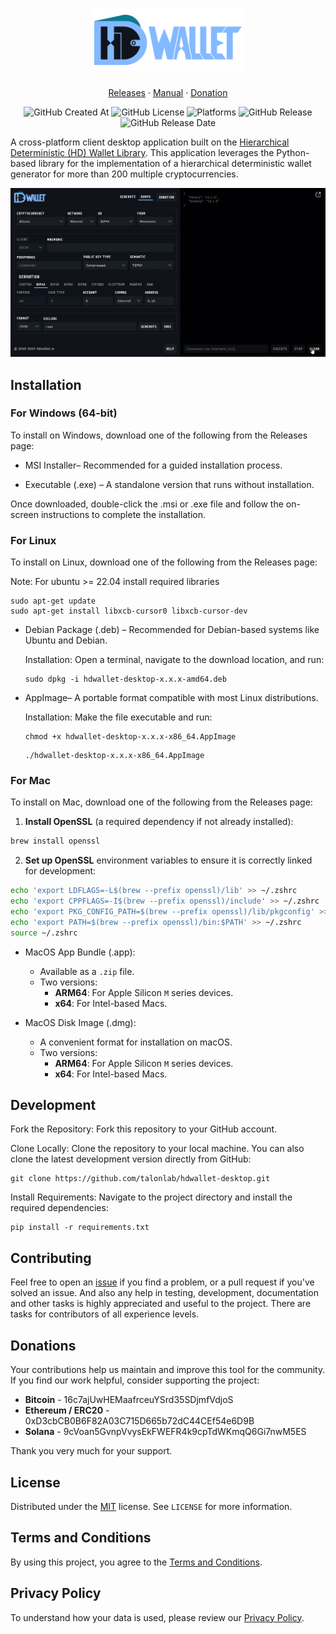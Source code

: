 <h1 align="center" style="border-bottom: none">
    <img height="100" alt="HDWallet" src="data/full-logo.svg">
</h1>

<p align="center">
    <a href="https://github.com/talonlab/hdwallet-desktop/releases" target="_blank">Releases</a> · <a href="https://talonlab.gitbook.io/hdwallet/manual" target="_blank">Manual</a> ·  <a href="#donations">Donation</a>
</p>

<div align="center">

![GitHub Created At](https://img.shields.io/github/created-at/talonlab/hdwallet-desktop)
![GitHub License](https://img.shields.io/github/license/talonlab/hdwallet-desktop?color=black)
![Platforms](https://img.shields.io/badge/platforms-Windows%20%7C%20Linux%20%7C%20Mac-blue)
![GitHub Release](https://img.shields.io/github/v/release/talonlab/hdwallet-desktop)
![GitHub Release Date](https://img.shields.io/github/release-date/talonlab/hdwallet-desktop)


</div>

A cross-platform client desktop application built on the [Hierarchical Deterministic (HD) Wallet Library](https://github.com/talonlab/python-hdwallet). This application leverages the Python-based library for the implementation of a hierarchical deterministic wallet generator for more than 200 multiple cryptocurrencies. 

![Desktop Application](data/hdwallet.gif)


## Installation

### For Windows (64-bit)

To install on Windows, download one of the following from the Releases page:

- MSI Installer– Recommended for a guided installation process.

- Executable (.exe) – A standalone version that runs without installation.

Once downloaded, double-click the .msi or .exe file and follow the on-screen instructions to complete the installation.

### For Linux

To install on Linux, download one of the following from the Releases page:

Note: For ubuntu >= 22.04 install required libraries

```
sudo apt-get update
sudo apt-get install libxcb-cursor0 libxcb-cursor-dev
```


- Debian Package (.deb) – Recommended for Debian-based systems like Ubuntu and Debian.

    Installation: Open a terminal, navigate to the download location, and run:
    ```
    sudo dpkg -i hdwallet-desktop-x.x.x-amd64.deb
    ```

- AppImage– A portable format compatible with most Linux distributions.

    Installation: Make the file executable and run:
    ```
    chmod +x hdwallet-desktop-x.x.x-x86_64.AppImage
    ```
    ```
    ./hdwallet-desktop-x.x.x-x86_64.AppImage
    ```

### For Mac

To install on Mac, download one of the following from the Releases page:

1. **Install OpenSSL** (a required dependency if not already installed):
```bash
brew install openssl
```
2. **Set up OpenSSL** environment variables to ensure it is correctly linked for development:
```bash
echo 'export LDFLAGS=-L$(brew --prefix openssl)/lib' >> ~/.zshrc
echo 'export CPPFLAGS=-I$(brew --prefix openssl)/include' >> ~/.zshrc
echo 'export PKG_CONFIG_PATH=$(brew --prefix openssl)/lib/pkgconfig' >> ~/.zshrc
echo 'export PATH=$(brew --prefix openssl)/bin:$PATH' >> ~/.zshrc
source ~/.zshrc
```

- MacOS App Bundle (.app):
   - Available as a `.zip` file.
   - Two versions:
     - **ARM64**: For Apple Silicon `M` series devices.
     - **x64**: For Intel-based Macs.

- MacOS Disk Image (.dmg):
   - A convenient format for installation on macOS.
   - Two versions:
     - **ARM64**: For Apple Silicon `M` series devices.
     - **x64**: For Intel-based Macs.


## Development

Fork the Repository: Fork this repository to your GitHub account.

Clone Locally: Clone the repository to your local machine. You can also clone the latest development version directly from GitHub:

```
git clone https://github.com/talonlab/hdwallet-desktop.git
```

Install Requirements: Navigate to the project directory and install the required dependencies:

```
pip install -r requirements.txt
```


## Contributing

Feel free to open an [issue](https://github.com/talonlab/hdwallet-desktop/issues) if you find a problem,
or a pull request if you've solved an issue. And also any help in testing, development,
documentation and other tasks is highly appreciated and useful to the project.
There are tasks for contributors of all experience levels.


## Donations

Your contributions help us maintain and improve this tool for the community. 
If you find our work helpful, consider supporting the project:

- **Bitcoin** - 16c7ajUwHEMaafrceuYSrd35SDjmfVdjoS
- **Ethereum / ERC20** - 0xD3cbCB0B6F82A03C715D665b72dC44CEf54e6D9B
- **Solana** - 9cVoan5GvnpVvysEkFWEFR4k9cpTdWKmqQ6Gi7nwM5ES

Thank you very much for your support.

## License

Distributed under the [MIT](https://github.com/talonlab/hdwallet-desktop/blob/master/LICENSE) license. See ``LICENSE`` for more information.

## Terms and Conditions

By using this project, you agree to the [Terms and Conditions](https://talonlab.gitbook.io/hdwallet/terms-and-conditions).

## Privacy Policy

To understand how your data is used, please review our [Privacy Policy](https://talonlab.gitbook.io/hdwallet/privacy-policy).